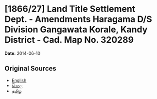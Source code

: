# [1866/27] Land Title Settlement Dept. - Amendments Haragama D/S Division Gangawata Korale, Kandy District - Cad. Map No. 320289

**Date:** 2014-06-10

## Original Sources

- [English](https://documents.gov.lk/view/extra-gazettes/2014/6/1866-27_E.pdf)
- [සිංහල](https://documents.gov.lk/view/extra-gazettes/2014/6/1866-27_S.pdf)
- [தமிழ்](https://documents.gov.lk/view/extra-gazettes/2014/6/1866-27_T.pdf)
